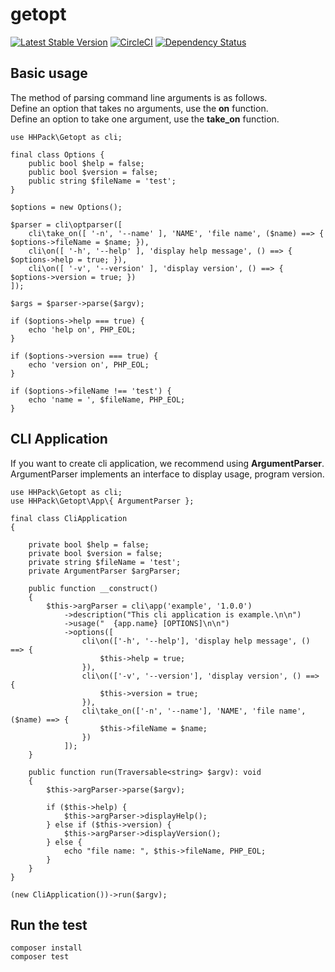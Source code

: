 # getopt

[![Latest Stable Version](https://poser.pugx.org/hhpack/getopt/v/stable)](https://packagist.org/packages/hhpack/getopt)
[![CircleCI](https://circleci.com/gh/hhpack/getopt/tree/master.svg?style=svg)](https://circleci.com/gh/hhpack/getopt/tree/master)
[![Dependency Status](https://www.versioneye.com/user/projects/5684c257eb4f47003000042e/badge.svg?style=flat)](https://www.versioneye.com/user/projects/5684c257eb4f47003000042e)

## Basic usage

The method of parsing command line arguments is as follows.  
Define an option that takes no arguments, use the **on** function.  
Define an option to take one argument, use the **take_on** function.

```hack
use HHPack\Getopt as cli;

final class Options {
    public bool $help = false;
    public bool $version = false;
    public string $fileName = 'test';
}

$options = new Options();

$parser = cli\optparser([
    cli\take_on([ '-n', '--name' ], 'NAME', 'file name', ($name) ==> { $options->fileName = $name; }),
    cli\on([ '-h', '--help' ], 'display help message', () ==> { $options->help = true; }),
    cli\on([ '-v', '--version' ], 'display version', () ==> { $options->version = true; })
]);

$args = $parser->parse($argv);

if ($options->help === true) {
    echo 'help on', PHP_EOL;
}

if ($options->version === true) {
    echo 'version on', PHP_EOL;
}

if ($options->fileName !== 'test') {
    echo 'name = ', $fileName, PHP_EOL;
}
```

## CLI Application

If you want to create cli application, we recommend using **ArgumentParser**.  
ArgumentParser implements an interface to display usage, program version.

```hack
use HHPack\Getopt as cli;
use HHPack\Getopt\App\{ ArgumentParser };

final class CliApplication
{

    private bool $help = false;
    private bool $version = false;
    private string $fileName = 'test';
    private ArgumentParser $argParser;

    public function __construct()
    {
        $this->argParser = cli\app('example', '1.0.0')
            ->description("This cli application is example.\n\n")
            ->usage("  {app.name} [OPTIONS]\n\n")
            ->options([
                cli\on(['-h', '--help'], 'display help message', () ==> {
                    $this->help = true;
                }),
                cli\on(['-v', '--version'], 'display version', () ==> {
                    $this->version = true;
                }),
                cli\take_on(['-n', '--name'], 'NAME', 'file name', ($name) ==> {
                    $this->fileName = $name;
                })
            ]);
    }

    public function run(Traversable<string> $argv): void
    {
        $this->argParser->parse($argv);

        if ($this->help) {
            $this->argParser->displayHelp();
        } else if ($this->version) {
            $this->argParser->displayVersion();
        } else {
            echo "file name: ", $this->fileName, PHP_EOL;
        }
    }
}

(new CliApplication())->run($argv);
```

## Run the test

	composer install
	composer test
